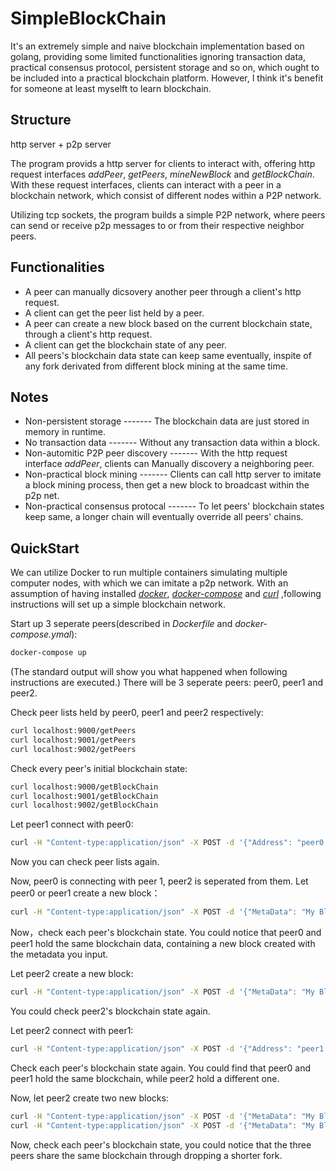 # SimpleBlockChain
It's an extremely simple and naive blockchain implementation based on golang, providing some limited functionalities ignoring transaction data, practical consensus protocol, persistent storage and so on, which ought to be included into a practical blockchain platform. However, I think it's benefit for someone at least myselft to learn blockchain.

## Structure
http server + p2p server

The program provids a http server for clients to interact with, offering http request interfaces
*addPeer*, *getPeers*, *mineNewBlock* and *getBlockChain*. With these request interfaces, clients can interact with a peer in a blockchain network, which consist of different nodes within a P2P network.

Utilizing tcp sockets, the program builds a simple P2P network, where peers can send or receive p2p messages to or from their respective neighbor peers. 

## Functionalities
- A peer can manually dicsovery another peer through a client's http request.
- A client can get the peer list held by a peer.
- A peer can create a new block based on the current blockchain state, through a client's http request.
- A client can get the blockchain state of any peer.
- All peers's blockchain data state can keep same eventually, inspite of any fork derivated from different block mining at the same time.

## Notes
- Non-persistent storage           -------  The blockchain data are just stored in memory in runtime.
- No transaction data              -------  Without any transaction data within a block.
- Non-automitic P2P peer discovery -------  With the http request interface *addPeer*, clients can Manually discovery a neighboring peer.
- Non-practical block mining       -------  Clients can call http server to imitate a block mining process, then get a new block to broadcast within the p2p net.
- Non-practical consensus protocal -------  To let peers' blockchain states keep same, a longer chain will eventually override all peers' chains.

## QuickStart
We can utilize Docker to run multiple containers simulating multiple computer nodes, with which we can imitate a p2p network.
With an assumption of having installed [*docker*](https://www.docker.com/), [*docker-compose*](https://docs.docker.com/compose/) and [*curl*](https://curl.haxx.se/) ,following instructions will set up a simple blockchain network.

Start up 3 seperate peers(described in *Dockerfile* and *docker-compose.ymal*):
```bash
docker-compose up
```
(The standard output will show you what happened when following instructions are executed.)
There will be 3 seperate peers: peer0, peer1 and peer2.

Check peer lists held by peer0, peer1 and peer2 respectively:
```bash
curl localhost:9000/getPeers
curl localhost:9001/getPeers
curl localhost:9002/getPeers
```
Check every peer's initial blockchain state:
```bash
curl localhost:9000/getBlockChain
curl localhost:9001/getBlockChain
curl localhost:9002/getBlockChain
```
Let peer1 connect with peer0:
```bash
curl -H "Content-type:application/json" -X POST -d '{"Address": "peer0:7676"}' localhost:9001/addPeer
```
Now you can check peer lists again.

Now, peer0 is connecting with peer 1, peer2 is seperated from them.
Let peer0 or peer1 create a new block：
```bash
curl -H "Content-type:application/json" -X POST -d '{"MetaData": "My BlockChain #CH1 #BL1"}' localhost:9000/mineNewBlock
```
Now，check each peer's blockchain state. You could notice that peer0 and peer1 hold the same blockchain data, containing a new block created with the metadata you input.

Let peer2 create a new block:
```bash
curl -H "Content-type:application/json" -X POST -d '{"MetaData": "My BlockChain #CH2 #BL1"}' localhost:9002/mineNewBlock
```
You could check peer2's blockchain state again.

Let peer2 connect with peer1:
```bash
curl -H "Content-type:application/json" -X POST -d '{"Address": "peer1:7676"}' localhost:9002/addPeer
```
Check each peer's blockchain state again. You could find that peer0 and peer1 hold the same blockchain, while peer2 hold a different one.

Now, let peer2 create two new blocks:
```bash
curl -H "Content-type:application/json" -X POST -d '{"MetaData": "My BlockChain #CH2 #BL2"}' localhost:9002/mineNewBlock
curl -H "Content-type:application/json" -X POST -d '{"MetaData": "My BlockChain #CH2 #BL3"}' localhost:9002/mineNewBlock
```
Now, check each peer's blockchain state, you could notice that the three peers share the same blockchain through dropping a shorter fork.









